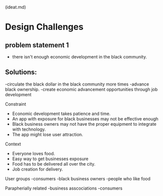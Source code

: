 (ideat.md)
# Design Challenges
## problem statement 1
- there isn't enough economic development in the black community.

## Solutions:
-circulate the black dollar in the black community more times
-advance black ownership.
-create economic advancement opportunities through job development


Constraint
- Economic development takes patience and time.
- An app with exposure for black businesses may not be effective enough
- Black business owners may not have the proper equipment to integrate with technology. 
- The app might lose user attraction.

Context
- Everyone loves food.
- Easy way to get businesses exposure
- Food has to be delivered all over the city.
- Job creation for delivery.

User groups
-consumers
-black business owners
-people who like food

Parapherially related
-business asscociations
-consumers

